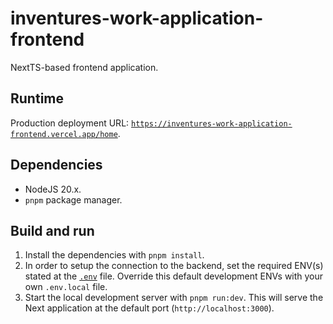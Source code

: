# inventures-work-application-frontend

NextTS-based frontend application.

## Runtime

Production deployment URL: [`https://inventures-work-application-frontend.vercel.app/home`](https://inventures-work-application-frontend.vercel.app/home).

## Dependencies

- NodeJS 20.x.
- `pnpm` package manager.

## Build and run

1. Install the dependencies with `pnpm install`.
2. In order to setup the connection to the backend, set the required ENV(s) stated at the [`.env`](./.env) file. Override this default development ENVs with your own `.env.local` file.
3. Start the local development server with `pnpm run:dev`. This will serve the Next application at the default port (`http://localhost:3000`).
